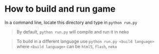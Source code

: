 # How to build and run game
In a command line, locate this directory and type in `python run.py`

> By default, `python run.py` will compile and run it in neko

> To build in a different language use `python run.py <build language>` where `<build language>` can be `html5`, `flash`, `neko`
